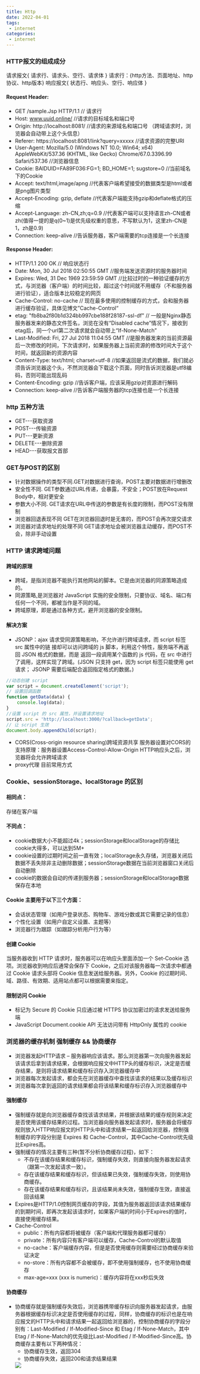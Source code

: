 ```yaml
---
title: Http
date: 2022-04-01
tags:
 - internet
categories:
 - internet
---
```


### HTTP报文的组成成分

请求报文{ 请求行、请求头、空行、请求体 } 请求行：{http方法、页面地址、http协议、http版本} 响应报文{ 状态行、响应头、空行、响应体 }

#### Request Header:

- GET /sample.Jsp HTTP/1.1  // 请求行
- Host:  www.uuid.online/ //请求的目标域名和端口号
- Origin: http://localhost:8081/ //请求的来源域名和端口号 （跨域请求时，浏览器会自动带上这个头信息）
- Referer: https://localhost:8081/link?query=xxxxx //请求资源的完整URI
- User-Agent: Mozilla/5.0 (Windows NT 10.0; Win64; x64) AppleWebKit/537.36 (KHTML, like Gecko) Chrome/67.0.3396.99 Safari/537.36 //浏览器信息
- Cookie:  BAIDUID=FA89F036:FG=1; BD_HOME=1; sugstore=0  //当前域名下的Cookie
- Accept: text/html,image/apng  //代表客户端希望接受的数据类型是html或者是png图片类型
- Accept-Encoding: gzip, deflate  //代表客户端能支持gzip和deflate格式的压缩
- Accept-Language: zh-CN,zh;q=0.9  //代表客户端可以支持语言zh-CN或者zh(值得一提的是q(0~1)是优先级权重的意思，不写默认为1，这里zh-CN是1，zh是0.9)
- Connection: keep-alive  //告诉服务器，客户端需要的tcp连接是一个长连接

#### Response Header:

- HTTP/1.1 200 OK  // 响应状态行
- Date:  Mon, 30 Jul 2018 02:50:55 GMT  //服务端发送资源时的服务器时间
- Expires:  Wed, 31 Dec 1969 23:59:59 GMT //比较过时的一种验证缓存的方式，与浏览器（客户端）的时间比较，超过这个时间就不用缓存（不和服务器进行验证），适合版本比较稳定的网页
- Cache-Control:  no-cache  // 现在最多使用的控制缓存的方式，会和服务器进行缓存验证，具体见博文”Cache-Control“
- etag:  "fb8ba2f80b1d324bb997cbe188f28187-ssl-df"  // 一般是Nginx静态服务器发来的静态文件签名，浏览在没有“Disabled cache”情况下，接收到etag后，同一个url第二次请求就会自动带上“If-None-Match”
- Last-Modified:  Fri, 27 Jul 2018 11:04:55 GMT //是服务器发来的当前资源最后一次修改的时间，下次请求时，如果服务器上当前资源的修改时间大于这个时间，就返回新的资源内容
- Content-Type:  text/html; charset=utf-8  //如果返回是流式的数据，我们就必须告诉浏览器这个头，不然浏览器会下载这个页面，同时告诉浏览器是utf8编码，否则可能出现乱码
- Content-Encoding:  gzip  //告诉客户端，应该采用gzip对资源进行解码
- Connection:  keep-alive  //告诉客户端服务器的tcp连接也是一个长连接

### http 五种方法

- GET---获取资源
- POST---传输资源
- PUT---更新资源
- DELETE---删除资源
- HEAD---获取报文首部

### GET与POST的区别

- 针对数据操作的类型不同.GET对数据进行查询，POST主要对数据进行增删改
- 安全性不同. GET参数通过URL传递，会暴露，不安全；POST放在Request Body中，相对更安全
- 参数大小不同. GET请求在URL中传送的参数是有长度的限制，而POST没有限制
- 浏览器回退表现不同 GET在浏览器回退时是无害的，而POST会再次提交请求
- 浏览器对请求地址的处理不同 GET请求地址会被浏览器主动缓存，而POST不会，除非手动设置

### HTTP 请求跨域问题

#### 跨域的原理

- 跨域，是指浏览器不能执行其他网站的脚本。它是由浏览器的同源策略造成的。
- 同源策略,是浏览器对 JavaScript 实施的安全限制，只要协议、域名、端口有任何一个不同，都被当作是不同的域。
- 跨域原理，即是通过各种方式，避开浏览器的安全限制。

#### 解决方案

- JSONP：ajax 请求受同源策略影响，不允许进行跨域请求，而 script 标签 src 属性中的链 接却可以访问跨域的 js 脚本，利用这个特性，服务端不再返回 JSON 格式的数据，而是 返回一段调用某个函数的 js 代码，在 src 中进行了调用，这样实现了跨域。(JSON 只支持 get，因为 script 标签只能使用 get 请求； JSONP 需要后端配合返回指定格式的数据。)

```js
//动态创建 script
var script = document.createElement('script');
// 设置回调函数
function getData(data) {
    console.log(data);
}
//设置 script 的 src 属性，并设置请求地址
script.src = 'http://localhost:3000/?callback=getData';
// 让 script 生效
document.body.appendChild(script);
```

- CORS(Cross-origin resource sharing)跨域资源共享 服务器设置对CORS的支持原理：服务器设置Access-Control-Allow-Origin HTTP响应头之后，浏览器将会允许跨域请求
- proxy代理 目前常用方式

### Cookie、sessionStorage、localStorage 的区别

#### 相同点：

存储在客户端

#### 不同点：

- cookie数据大小不能超过4k；sessionStorage和localStorage的存储比cookie大得多，可以达到5M+
- cookie设置的过期时间之前一直有效；localStorage永久存储，浏览器关闭后数据不丢失除非主动删除数据；sessionStorage数据在当前浏览器窗口关闭后自动删除
- cookie的数据会自动的传递到服务器；sessionStorage和localStorage数据保存在本地

#### Cookie 主要用于以下三个方面：

- 会话状态管理（如用户登录状态、购物车、游戏分数或其它需要记录的信息）
- 个性化设置（如用户自定义设置、主题等）
- 浏览器行为跟踪（如跟踪分析用户行为等）

#### 创建 Cookie

当服务器收到 HTTP 请求时，服务器可以在响应头里面添加一个 Set-Cookie 选项。浏览器收到响应后通常会保存下 Cookie，之后对该服务器每一次请求中都通过  Cookie 请求头部将 Cookie 信息发送给服务器。另外，Cookie 的过期时间、域、路径、有效期、适用站点都可以根据需要来指定。

#### 限制访问 Cookie

- 标记为 Secure 的 Cookie 只应通过被 HTTPS 协议加密过的请求发送给服务端
- JavaScript Document.cookie API 无法访问带有 HttpOnly 属性的 cookie

### 浏览器的缓存机制 强制缓存 && 协商缓存

- 浏览器发起HTTP请求 – 服务器响应该请求。那么浏览器第一次向服务器发起该请求后拿到请求结果，会根据响应报文中HTTP头的缓存标识，决定是否缓存结果，是则将请求结果和缓存标识存入浏览器缓存中
- 浏览器每次发起请求，都会先在浏览器缓存中查找该请求的结果以及缓存标识
- 浏览器每次拿到返回的请求结果都会将该结果和缓存标识存入浏览器缓存中

#### 强制缓存

- 强制缓存就是向浏览器缓存查找该请求结果，并根据该结果的缓存规则来决定是否使用该缓存结果的过程。当浏览器向服务器发起请求时，服务器会将缓存规则放入HTTP响应报文的HTTP头中和请求结果一起返回给浏览器，控制强制缓存的字段分别是 Expires 和 Cache-Control，其中Cache-Control优先级比Expires高。
- 强制缓存的情况主要有三种(暂不分析协商缓存过程)，如下：
    - 不存在该缓存结果和缓存标识，强制缓存失效，则直接向服务器发起请求（跟第一次发起请求一致）。
    - 存在该缓存结果和缓存标识，但该结果已失效，强制缓存失效，则使用协商缓存。
    - 存在该缓存结果和缓存标识，且该结果尚未失效，强制缓存生效，直接返回该结果
- Expires是HTTP/1.0控制网页缓存的字段，其值为服务器返回该请求结果缓存的到期时间，即再次发起该请求时，如果客户端的时间小于Expires的值时，直接使用缓存结果。
- Cache-Control
    - public：所有内容都将被缓存（客户端和代理服务器都可缓存）
    - private：所有内容只有客户端可以缓存，Cache-Control的默认取值
    - no-cache：客户端缓存内容，但是是否使用缓存则需要经过协商缓存来验证决定
    - no-store：所有内容都不会被缓存，即不使用强制缓存，也不使用协商缓存
    - max-age=xxx (xxx is numeric)：缓存内容将在xxx秒后失效

#### 协商缓存

- 协商缓存就是强制缓存失效后，浏览器携带缓存标识向服务器发起请求，由服务器根据缓存标识决定是否使用缓存的过程，同样，协商缓存的标识也是在响应报文的HTTP头中和请求结果一起返回给浏览器的，控制协商缓存的字段分别有：Last-Modified / If-Modified-Since 和 Etag / If-None-Match，其中Etag / If-None-Match的优先级比Last-Modified / If-Modified-Since高。协商缓存主要有以下两种情况：
    - 协商缓存生效，返回304
    - 协商缓存失效，返回200和请求结果结果
    <img src="./images/img-1.png">
